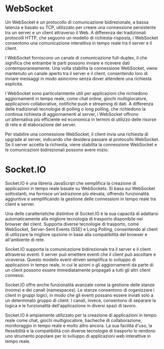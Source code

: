 # WebSocket
Un WebSocket è un protocollo di comunicazione bidirezionale, a bassa latenza e basato su TCP, utilizzato per creare una connessione persistente tra un server e un client attraverso il Web. A differenza dei tradizionali protocolli HTTP, che seguono un modello di richiesta-risposta, i WebSocket consentono una comunicazione interattiva in tempo reale tra il server e il client.

I WebSocket forniscono un canale di comunicazione full-duplex, il che significa che entrambe le parti possono inviare e ricevere dati contemporaneamente. Una volta stabilita la connessione WebSocket, viene mantenuto un canale aperto tra il server e il client, consentendo loro di inviare messaggi in modo asincrono senza dover attendere una richiesta esplicita.

I WebSocket sono particolarmente utili per applicazioni che richiedono aggiornamenti in tempo reale, come chat online, giochi multigiocatore, applicazioni collaborative, notifiche push e streaming di dati. A differenza delle tradizionali tecnologie di polling o long polling, che richiedono la continua richiesta di aggiornamenti al server, i WebSocket offrono un'alternativa più efficiente ed economica in termini di utilizzo delle risorse di rete e di elaborazione del server.

Per stabilire una connessione WebSocket, il client invia una richiesta di upgrade al server, indicando che desidera passare al protocollo WebSocket. Se il server accetta la richiesta, viene stabilita la connessione WebSocket e le comunicazioni bidirezionali possono avere inizio.


# Socket.IO
Socket.IO è una libreria JavaScript che semplifica la creazione di applicazioni in tempo reale basate su WebSockets. Si basa sui WebSocket sottostanti, ma fornisce un'astrazione più elevata, offrendo funzionalità aggiuntive e semplificando la gestione delle connessioni in tempo reale tra client e server.

Una delle caratteristiche distintive di Socket.IO è la sua capacità di adattarsi automaticamente alla migliore tecnologia di trasporto disponibile nel browser del client. Supporta diverse tecnologie di trasporto, come WebSocket, Server-Sent Events (SSE) e Long Polling, consentendo al client di utilizzare la migliore opzione in base alla compatibilità del browser e all'ambiente di rete.

Socket.IO supporta la comunicazione bidirezionale tra il server e il client attraverso eventi. Il server può emettere eventi che il client può ascoltare e viceversa. Questo modello event-driven semplifica lo sviluppo di applicazioni in tempo reale, in cui le azioni o gli aggiornamenti da parte di un client possono essere immediatamente propagati a tutti gli altri client connessi.

Socket.IO offre anche funzionalità avanzate come la gestione delle stanze (rooms) e dei canali (namespaces). Le stanze consentono di organizzare i client in gruppi logici, in modo che gli eventi possano essere inviati solo a un determinato gruppo di client. I canali, invece, consentono di separare la logica e le funzionalità dell'applicazione in diversi spazi di lavoro.

Socket.IO è ampiamente utilizzato per la creazione di applicazioni in tempo reale come chat, giochi multigiocatore, bacheche di collaborazione, monitoraggio in tempo reale e molto altro ancora. La sua facilità d'uso, la flessibilità e la compatibilità con diverse tecnologie di trasporto lo rendono uno strumento popolare per lo sviluppo di applicazioni web interattive in tempo reale.
